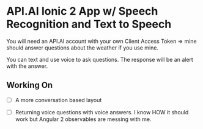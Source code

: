 # API.AI Ionic 2 App w/ Speech Recognition and Text to Speech

You will need an API.AI account with your own Client Access Token => mine should answer questions about the weather if you use mine.

You can text and use voice to ask questions. The response will be an alert with the answer. 

## Working On
- [ ] A more conversation based layout
- [ ] Returning voice questions with voice answers. I know HOW it should work but Angular 2 observables are messing with me.

